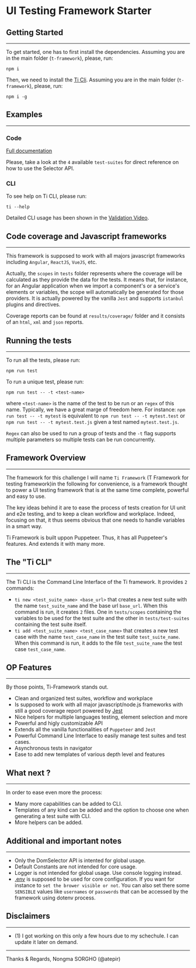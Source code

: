 # UI Testing Framework Starter

## Getting Started
---
To get started, one has to first install the dependencies.
Assuming you are in the main folder (`t-framework`), please, run:
```shell
npm i
```
Then, we need to install the [Ti Cli](#-the-ti-cli).
Assuming you are in the main folder (`t-framework`), please, run:
```shell
npm i -g
```

## Examples
---

### Code
[Full documentation](Docs/html/index.html)

Please, take a look at the `4` available `test-suites` for direct reference on how to use the Selector API.

### CLI
To see help on Ti CLI, please run:
```shell
ti --help
```
Detailed CLI usage has been shown in the [Validation Video](../VALIDATION.md).

## Code coverage and Javascript frameworks
---
This framework is supposed to work with all majors javascript frameworks including `Angular`, `ReactJS`, `VueJS`, etc.

Actually, the `scopes` in `tests` folder represents where the coverage will be calculated as they provide the data for the tests. It means that, for instance, for an Angular application when we import a component's or a service's elements or variables, the scope will automatically be generated for those providers. It is actually powered by the vanilla `Jest` and supports `istanbul` plugins and directives.

Coverage reports can be found at `results/coverage/` folder and it consists of an `html`, `xml` and `json` reports.

## Running the tests
---
To run all the tests, please run:
```shell
npm run test
```
To run a unique test, please run:
```shell
npm run test -- -t <test-name>
```
where `<test-name>` is the name of the test to be run or an `regex` of this name.
Typically, we have a great marge of freedom here. For instance:
`npm run test -- -t mytest` is equivalent to `npm run test -- -t mytest.test` or `npm run test -- -t mytest.test.js` given a test named `mytest.test.js`.

`Regex` can also be used to run a group of tests and the `-t` flag supports multiple parameters so multiple tests can be run concurrently.

## Framework Overview
---
The framework for this challenge I will name `Ti Framework` (T Framework for testing framework)in the following for convenience, is a framework thought to power a UI testing framework that is at the same time complete, powerful and easy to use.

The key ideas behind it are to ease the process of tests creation for UI unit and e2e testing, and to keep a clean workflow and workplace. Indeed, focusing on that, it thus seems obvious that one needs to handle variables in a smart way. 

Ti Framework is built uppon Puppeteer. Thus, it has all Puppeteer's features. And extends it with many more.

## The "Ti CLI"
---
The Ti CLI is the Command Line Interface of the Ti framework. It provides `2` commands:
- `ti new <test_suite_name> <base_url>` that creates a new test suite with the name `test_suite_name` and the base url `base_url`. When this command is run, it creates `2` files. One in `tests/scopes` containing the variables to be used for the test suite and the other in `tests/test-suites` containing the test suite itself.
- `ti add <test_suite_name> <test_case_name>` that creates a new test case with the name `test_case_name` in the test suite `test_suite_name`. When this command is run, it adds to the file `test_suite_name` the test case `test_case_name`.

## OP Features
---
By those points, Ti-Framework stands out.
- Clean and organized test suites, workflow and workplace
- Is supposed to work with all major javascript/node.js frameworks with still a good coverage report powered by [Jest](https://jestjs.io/)
- Nice helpers for multiple languages testing, element selection and more
- Powerful and higly customizable API
- Extends all the vanilla functionalities of `Puppeteer` and `Jest`
- Powerful Command Line Interface to easily manage test suites and test cases.
- Asynchronous tests in navigator
- Ease to add new templates of various depth level and features

## What next ?
---
In order to ease even more the process:
- Many more capabilities can be added to CLI.
- Templates of any kind can be added and the option to choose one when generating a test suite with CLI.
- More helpers can be added.

## Additional and important notes
---
- Only the DomSelector API is intented for global usage.
- Default Constants are not intended for core usage.
- Logger is not intended for global usage. Use console logging instead.
- [.env](.env) is supposed to be used for core configuration. If you want for instance to `set the brower visible or not`. You can also set there some `SENSIBLE` values like `usernames` or `passwords` that can be accessed by the framework using dotenv process.

## Disclaimers
---
- (1) I got working on this only a few hours due to my schechule. I can update it later on demand.

---
Thanks & Regards,
Nongma SORGHO (@atepir)
